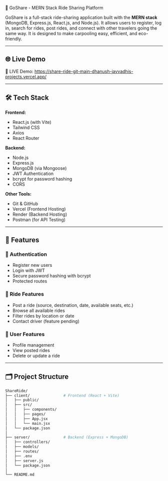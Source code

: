 🚗 GoShare - MERN Stack Ride Sharing Platform

GoShare is a full-stack ride-sharing application built with the **MERN stack** (MongoDB, Express.js, React.js, and Node.js). It allows users to register, log in, search for rides, post rides, and connect with other travelers going the same way. It is designed to make carpooling easy, efficient, and eco-friendly.

---

## 🌐 Live Demo

🚀 LIVE Demo: https://share-ride-git-main-dhanush-javvadhis-projects.vercel.app/

---

## 🛠️ Tech Stack

**Frontend:**  
- React.js (with Vite)  
- Tailwind CSS  
- Axios  
- React Router

**Backend:**  
- Node.js  
- Express.js  
- MongoDB (via Mongoose)  
- JWT Authentication  
- bcrypt for password hashing  
- CORS

**Other Tools:**  
- Git & GitHub  
- Vercel (Frontend Hosting)  
- Render (Backend Hosting)  
- Postman (for API Testing)


---

## 🔐 Features

### 👤 Authentication
- Register new users
- Login with JWT
- Secure password hashing with bcrypt
- Protected routes

### 🚙 Ride Features
- Post a ride (source, destination, date, available seats, etc.)
- Browse all available rides
- Filter rides by location or date
- Contact driver (feature pending)

### 👥 User Features
- Profile management
- View posted rides
- Delete or update a ride

---

## 🗂️ Project Structure

```bash
ShareRide/
├── client/               # Frontend (React + Vite)
│   ├── public/
│   ├── src/
│   │   ├── components/
│   │   ├── pages/
│   │   ├── App.jsx
│   │   └── main.jsx
│   └── package.json
│
├── server/               # Backend (Express + MongoDB)
│   ├── controllers/
│   ├── models/
│   ├── routes/
│   ├── .env
│   ├── server.js
│   └── package.json
│
└── README.md
